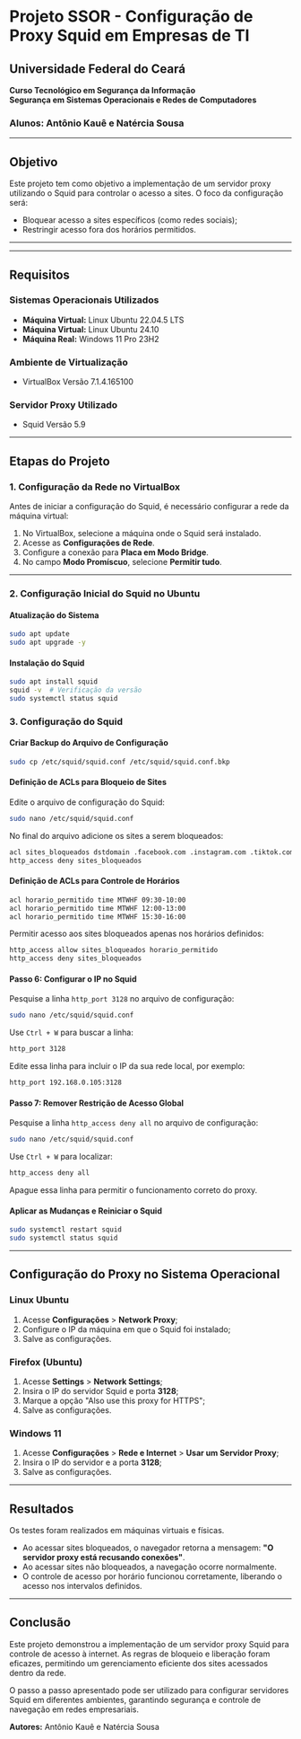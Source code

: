 # Projeto SSOR - Configuração de Proxy Squid em Empresas de TI

## Universidade Federal do Ceará  
**Curso Tecnológico em Segurança da Informação**  
**Segurança em Sistemas Operacionais e Redes de Computadores**  

### Alunos: Antônio Kauê e Natércia Sousa

---

## Objetivo

Este projeto tem como objetivo a implementação de um servidor proxy utilizando o Squid para controlar o acesso a sites. O foco da configuração será:

- Bloquear acesso a sites específicos (como redes sociais);
- Restringir acesso fora dos horários permitidos.

---

---

## Requisitos

### Sistemas Operacionais Utilizados
- **Máquina Virtual:** Linux Ubuntu 22.04.5 LTS
- **Máquina Virtual:** Linux Ubuntu 24.10
- **Máquina Real:** Windows 11 Pro 23H2

### Ambiente de Virtualização
- VirtualBox Versão 7.1.4.165100

### Servidor Proxy Utilizado
- Squid Versão 5.9

---

## Etapas do Projeto

### 1. Configuração da Rede no VirtualBox
Antes de iniciar a configuração do Squid, é necessário configurar a rede da máquina virtual:

1. No VirtualBox, selecione a máquina onde o Squid será instalado.
2. Acesse as **Configurações de Rede**.
3. Configure a conexão para **Placa em Modo Bridge**.
4. No campo **Modo Promíscuo**, selecione **Permitir tudo**.

---

### 2. Configuração Inicial do Squid no Ubuntu

#### Atualização do Sistema
```bash
sudo apt update  
sudo apt upgrade -y
```

#### Instalação do Squid
```bash
sudo apt install squid
squid -v  # Verificação da versão
sudo systemctl status squid
```

### 3. Configuração do Squid

#### Criar Backup do Arquivo de Configuração
```bash
sudo cp /etc/squid/squid.conf /etc/squid/squid.conf.bkp
```

#### Definição de ACLs para Bloqueio de Sites
Edite o arquivo de configuração do Squid:
```bash
sudo nano /etc/squid/squid.conf
```
No final do arquivo adicione os sites a serem bloqueados:
```bash
acl sites_bloqueados dstdomain .facebook.com .instagram.com .tiktok.com
http_access deny sites_bloqueados
```

#### Definição de ACLs para Controle de Horários
```bash
acl horario_permitido time MTWHF 09:30-10:00
acl horario_permitido time MTWHF 12:00-13:00
acl horario_permitido time MTWHF 15:30-16:00
```
Permitir acesso aos sites bloqueados apenas nos horários definidos:
```bash
http_access allow sites_bloqueados horario_permitido
http_access deny sites_bloqueados
```

#### Passo 6: Configurar o IP no Squid
Pesquise a linha `http_port 3128` no arquivo de configuração:
```bash
sudo nano /etc/squid/squid.conf
```
Use `Ctrl + W` para buscar a linha:
```bash
http_port 3128
```
Edite essa linha para incluir o IP da sua rede local, por exemplo:
```bash
http_port 192.168.0.105:3128
```

#### Passo 7: Remover Restrição de Acesso Global
Pesquise a linha `http_access deny all` no arquivo de configuração:
```bash
sudo nano /etc/squid/squid.conf
```
Use `Ctrl + W` para localizar:
```bash
http_access deny all
```
Apague essa linha para permitir o funcionamento correto do proxy.

#### Aplicar as Mudanças e Reiniciar o Squid
```bash
sudo systemctl restart squid
sudo systemctl status squid
```

---

## Configuração do Proxy no Sistema Operacional

### Linux Ubuntu
1. Acesse **Configurações** > **Network Proxy**;
2. Configure o IP da máquina em que o Squid foi instalado;
3. Salve as configurações.

### Firefox (Ubuntu)
1. Acesse **Settings** > **Network Settings**;
2. Insira o IP do servidor Squid e porta **3128**;
3. Marque a opção "Also use this proxy for HTTPS";
4. Salve as configurações.

### Windows 11
1. Acesse **Configurações** > **Rede e Internet** > **Usar um Servidor Proxy**;
2. Insira o IP do servidor e a porta **3128**;
3. Salve as configurações.

---

## Resultados

Os testes foram realizados em máquinas virtuais e físicas. 

- Ao acessar sites bloqueados, o navegador retorna a mensagem: **"O servidor proxy está recusando conexões"**.
- Ao acessar sites não bloqueados, a navegação ocorre normalmente.
- O controle de acesso por horário funcionou corretamente, liberando o acesso nos intervalos definidos.

---

## Conclusão

Este projeto demonstrou a implementação de um servidor proxy Squid para controle de acesso à internet. As regras de bloqueio e liberação foram eficazes, permitindo um gerenciamento eficiente dos sites acessados dentro da rede.

O passo a passo apresentado pode ser utilizado para configurar servidores Squid em diferentes ambientes, garantindo segurança e controle de navegação em redes empresariais.

**Autores:** Antônio Kauê e Natércia Sousa

